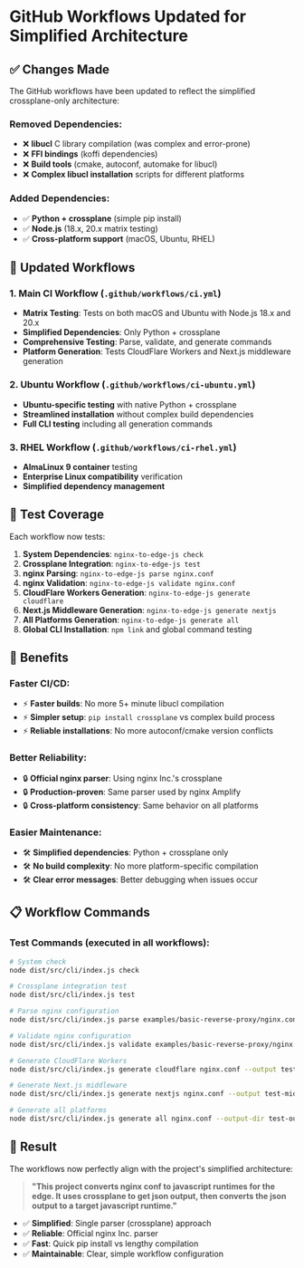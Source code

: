 # GitHub Workflows Updated for Simplified Architecture

## ✅ Changes Made

The GitHub workflows have been updated to reflect the simplified crossplane-only architecture:

### **Removed Dependencies:**
- ❌ **libucl** C library compilation (was complex and error-prone)
- ❌ **FFI bindings** (koffi dependencies)
- ❌ **Build tools** (cmake, autoconf, automake for libucl)
- ❌ **Complex libucl installation** scripts for different platforms

### **Added Dependencies:**
- ✅ **Python + crossplane** (simple pip install)
- ✅ **Node.js** (18.x, 20.x matrix testing)
- ✅ **Cross-platform support** (macOS, Ubuntu, RHEL)

## 📁 Updated Workflows

### 1. **Main CI Workflow** (`.github/workflows/ci.yml`)
- **Matrix Testing**: Tests on both macOS and Ubuntu with Node.js 18.x and 20.x
- **Simplified Dependencies**: Only Python + crossplane
- **Comprehensive Testing**: Parse, validate, and generate commands
- **Platform Generation**: Tests CloudFlare Workers and Next.js middleware generation

### 2. **Ubuntu Workflow** (`.github/workflows/ci-ubuntu.yml`)
- **Ubuntu-specific testing** with native Python + crossplane
- **Streamlined installation** without complex build dependencies
- **Full CLI testing** including all generation commands

### 3. **RHEL Workflow** (`.github/workflows/ci-rhel.yml`)
- **AlmaLinux 9 container** testing
- **Enterprise Linux compatibility** verification
- **Simplified dependency management**

## 🧪 Test Coverage

Each workflow now tests:
1. **System Dependencies**: `nginx-to-edge-js check`
2. **Crossplane Integration**: `nginx-to-edge-js test`
3. **nginx Parsing**: `nginx-to-edge-js parse nginx.conf`
4. **nginx Validation**: `nginx-to-edge-js validate nginx.conf`
5. **CloudFlare Workers Generation**: `nginx-to-edge-js generate cloudflare`
6. **Next.js Middleware Generation**: `nginx-to-edge-js generate nextjs`
7. **All Platforms Generation**: `nginx-to-edge-js generate all`
8. **Global CLI Installation**: `npm link` and global command testing

## 🚀 Benefits

### **Faster CI/CD:**
- ⚡ **Faster builds**: No more 5+ minute libucl compilation
- ⚡ **Simpler setup**: `pip install crossplane` vs complex build process
- ⚡ **Reliable installations**: No more autoconf/cmake version conflicts

### **Better Reliability:**
- 🔒 **Official nginx parser**: Using nginx Inc.'s crossplane
- 🔒 **Production-proven**: Same parser used by nginx Amplify
- 🔒 **Cross-platform consistency**: Same behavior on all platforms

### **Easier Maintenance:**
- 🛠️ **Simplified dependencies**: Python + crossplane only
- 🛠️ **No build complexity**: No more platform-specific compilation
- 🛠️ **Clear error messages**: Better debugging when issues occur

## 📋 Workflow Commands

### Test Commands (executed in all workflows):
```bash
# System check
node dist/src/cli/index.js check

# Crossplane integration test
node dist/src/cli/index.js test

# Parse nginx configuration
node dist/src/cli/index.js parse examples/basic-reverse-proxy/nginx.conf

# Validate nginx configuration
node dist/src/cli/index.js validate examples/basic-reverse-proxy/nginx.conf

# Generate CloudFlare Workers
node dist/src/cli/index.js generate cloudflare nginx.conf --output test-worker.js

# Generate Next.js middleware
node dist/src/cli/index.js generate nextjs nginx.conf --output test-middleware.ts

# Generate all platforms
node dist/src/cli/index.js generate all nginx.conf --output-dir test-output
```

## 🎯 Result

The workflows now perfectly align with the project's simplified architecture:

> **"This project converts nginx conf to javascript runtimes for the edge. It uses crossplane to get json output, then converts the json output to a target javascript runtime."**

- ✅ **Simplified**: Single parser (crossplane) approach
- ✅ **Reliable**: Official nginx Inc. parser
- ✅ **Fast**: Quick pip install vs lengthy compilation
- ✅ **Maintainable**: Clear, simple workflow configuration
